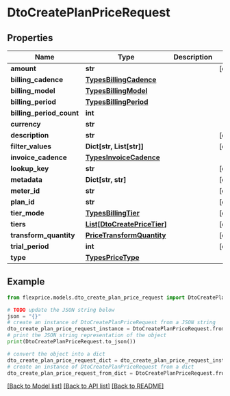 # DtoCreatePlanPriceRequest


## Properties

Name | Type | Description | Notes
------------ | ------------- | ------------- | -------------
**amount** | **str** |  | [optional] 
**billing_cadence** | [**TypesBillingCadence**](TypesBillingCadence.md) |  | 
**billing_model** | [**TypesBillingModel**](TypesBillingModel.md) |  | 
**billing_period** | [**TypesBillingPeriod**](TypesBillingPeriod.md) |  | 
**billing_period_count** | **int** |  | 
**currency** | **str** |  | 
**description** | **str** |  | [optional] 
**filter_values** | **Dict[str, List[str]]** |  | [optional] 
**invoice_cadence** | [**TypesInvoiceCadence**](TypesInvoiceCadence.md) |  | 
**lookup_key** | **str** |  | [optional] 
**metadata** | **Dict[str, str]** |  | [optional] 
**meter_id** | **str** |  | [optional] 
**plan_id** | **str** |  | [optional] 
**tier_mode** | [**TypesBillingTier**](TypesBillingTier.md) |  | [optional] 
**tiers** | [**List[DtoCreatePriceTier]**](DtoCreatePriceTier.md) |  | [optional] 
**transform_quantity** | [**PriceTransformQuantity**](PriceTransformQuantity.md) |  | [optional] 
**trial_period** | **int** |  | [optional] 
**type** | [**TypesPriceType**](TypesPriceType.md) |  | 

## Example

```python
from flexprice.models.dto_create_plan_price_request import DtoCreatePlanPriceRequest

# TODO update the JSON string below
json = "{}"
# create an instance of DtoCreatePlanPriceRequest from a JSON string
dto_create_plan_price_request_instance = DtoCreatePlanPriceRequest.from_json(json)
# print the JSON string representation of the object
print(DtoCreatePlanPriceRequest.to_json())

# convert the object into a dict
dto_create_plan_price_request_dict = dto_create_plan_price_request_instance.to_dict()
# create an instance of DtoCreatePlanPriceRequest from a dict
dto_create_plan_price_request_from_dict = DtoCreatePlanPriceRequest.from_dict(dto_create_plan_price_request_dict)
```
[[Back to Model list]](../README.md#documentation-for-models) [[Back to API list]](../README.md#documentation-for-api-endpoints) [[Back to README]](../README.md)


